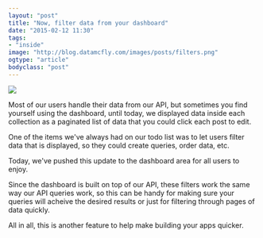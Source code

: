 ```yaml
---
layout: "post"
title: "Now, filter data from your dashboard"
date: "2015-02-12 11:30"
tags: 
- "inside"
image: "http://blog.datamcfly.com/images/posts/filters.png"
ogtype: "article"
bodyclass: "post"
---
```


<div class="box-wrap"><div class="box">
	<img src="http://blog.datamcfly.com/images/posts/filters.png" />
</div></div>

Most of our users handle their data from our API, but sometimes you find yourself using the dashboard, until today, we displayed data inside each collection as a paginated list of data that you could click each post to edit.

One of the items we've always had on our todo list was to let users filter data that is displayed, so they could create queries, order data, etc.

Today, we've pushed this update to the dashboard area for all users to enjoy.

Since the dashboard is built on top of our API, these filters work the same way our API queries work, so this can be handy for making sure your queries will acheive the desired results or just for filtering through pages of data quickly.

All in all, this is another feature to help make building your apps quicker.